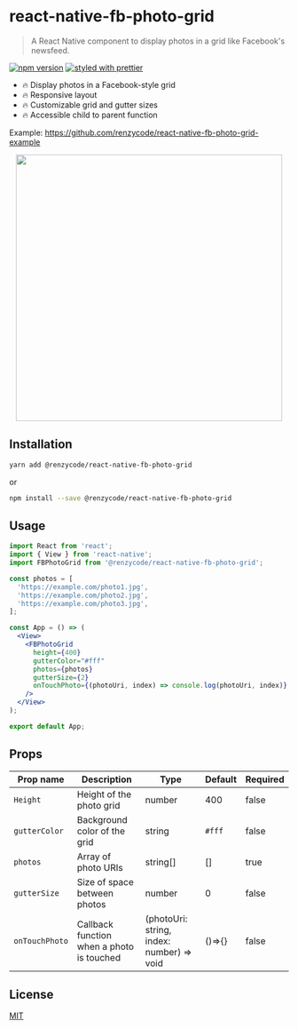# react-native-fb-photo-grid

> A React Native component to display photos in a grid like Facebook's newsfeed.

[![npm version](https://badge.fury.io/js/%40renzycode%2Freact-native-fb-photo-grid.svg)](https://badge.fury.io/js/%40renzycode%2Freact-native-fb-photo-grid)
[![styled with prettier](https://img.shields.io/badge/styled_with-prettier-ff69b4.svg)](https://github.com/prettier/prettier)

- 🔥 Display photos in a Facebook-style grid
- 🔥 Responsive layout
- 🔥 Customizable grid and gutter sizes
- 🔥 Accessible child to parent function

Example: https://github.com/renzycode/react-native-fb-photo-grid-example

<p align="center">
  <img src="https://github.com/renzycode/react-native-fb-photo-grid/assets/react-native-fb-photo-grid.gif?raw=true" height="480" />
</p>

## Installation

```bash
yarn add @renzycode/react-native-fb-photo-grid
```

or

```bash
npm install --save @renzycode/react-native-fb-photo-grid
```

## Usage

```jsx
import React from 'react';
import { View } from 'react-native';
import FBPhotoGrid from '@renzycode/react-native-fb-photo-grid';

const photos = [
  'https://example.com/photo1.jpg',
  'https://example.com/photo2.jpg',
  'https://example.com/photo3.jpg',
];

const App = () => (
  <View>
    <FBPhotoGrid
      height={400}
      gutterColor="#fff"
      photos={photos}
      gutterSize={2}
      onTouchPhoto={(photoUri, index) => console.log(photoUri, index)}
    />
  </View>
);

export default App;
```

## Props

| Prop name                | Description                                                                                         | Type                                          | Default | Required |
| ------------------------ | --------------------------------------------------------------------------------------------------- | --------------------------------------------- | ------- | -------- |
| `Height`                 | Height of the photo grid                                                                            | number                                        | 400     | false    |
| `gutterColor`            | Background color of the grid                                                                        | string                                        | `#fff`  | false    |
| `photos`                 | Array of photo URIs                                                                                 | string[]                                      | []      | true     |
| `gutterSize`             | Size of space between photos                                                                        | number                                        | 0       | false    |
| `onTouchPhoto`           | Callback function when a photo is touched                                                           | (photoUri: string, index: number) => void     | ()=>{}  | false    |

## License

[MIT](LICENSE)
